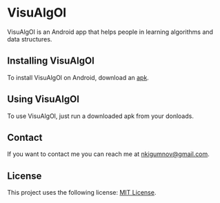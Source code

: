 # VisuAlgOl

VisuAlgOl is an Android app that helps people in learning algorithms and data structures.

## Installing VisuAlgOl

To install VisuAlgOl on Android, download an [apk](./app-debug.apk).

## Using VisuAlgOl

To use VisuAlgOl, just run a downloaded apk from your donloads.

## Contact

If you want to contact me you can reach me at <nkigumnov@gmail.com>.

## License
This project uses the following license: [MIT License](./LICENSE).
